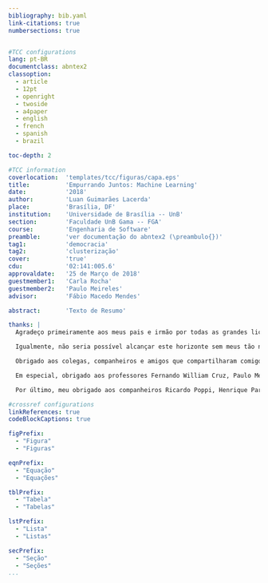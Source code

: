 ```yaml
---
bibliography: bib.yaml
link-citations: true
numbersections: true


#TCC configurations
lang: pt-BR
documentclass: abntex2 
classoption:
  - article
  - 12pt
  - openright
  - twoside
  - a4paper
  - english
  - french
  - spanish
  - brazil

toc-depth: 2

#TCC information
coverlocation:  'templates/tcc/figuras/capa.eps'
title:			'Empurrando Juntos: Machine Learning'
date:			'2018'
author:			'Luan Guimarães Lacerda'
place:			'Brasília, DF'
institution:	'Universidade de Brasília -- UnB'
section:        'Faculdade UnB Gama -- FGA'
course:         'Engenharia de Software'
preamble:		'ver documentação do abntex2 (\preambulo{})'
tag1:           'democracia'
tag2:           'clusterização'
cover:			'true'
cdu:            '02:141:005.6'
approvaldate:   '25 de Março de 2018'
guestmember1:   'Carla Rocha'
guestmember2:   'Paulo Meireles'
advisor:        'Fábio Macedo Mendes'

abstract:		'Texto de Resumo'

thanks: |
  Agradeço primeiramente aos meus pais e irmão por todas as grandes lições que me ensinam diariamente por amor. Sem dúvida, essa jornada, que culminou no desenvolvimento deste trabalho, é fruto de todo cuidado e atenção que minha família dedicou a mim, sem medir esforços, com indescritível alegria e compreensão.

  Igualmente, não seria possível alcançar este horizonte sem meus tão nobres professores, que dedicam o precioso tempo de suas vidas ao honroso ato de ensinar sobre o que sabem. É com muita estima que observo suas ações e discursos para refletir sobre o mundo e reformar meu julgo sobre as coisas, para assim, me tornar uma pessoa melhor.

  Obrigado aos colegas, companheiros e amigos que compartilharam comigo momentos preciosos. Particularmente, gostaria de agradecer minha amiga e namorada Tainara, que com singular ternura me inspirou a buscar meus objetivos com determinação e confiança.

  Em especial, obrigado aos professores Fernando William Cruz, Paulo Meirelles, Carla Rocha e Edson Alves por tudo que compartilharam comigo e todas as portas que me ajudaram a abrir. Também entre esses, agradeço imensamente meu orientador, professor Fábio Macedo, pela atenção, paciência, dedicação e sabedoria compartilhada durante o desenvolvimento deste trabalho. É com muita alegria que hoje, compartilho entre os meus, valiosas lições que aprendi com mestres tão admiráveis e exemplares.

  Por último, meu obrigado aos companheiros Ricardo Poppi, Henrique Parra, Laury Bueno e Bruno Martin, que não somente participaram ativamente da concretização deste trabalho, mas também, foram grandes tutores e conselheiros de diversos segmentos desta obra.

#crossref configurations
linkReferences: true
codeBlockCaptions: true

figPrefix:
  - "Figura"
  - "Figuras"

eqnPrefix:
  - "Equação"
  - "Equações"

tblPrefix:
  - "Tabela"
  - "Tabelas"

lstPrefix:
  - "Lista"
  - "Listas"

secPrefix:
  - "Seção"
  - "Seções"
...
```

